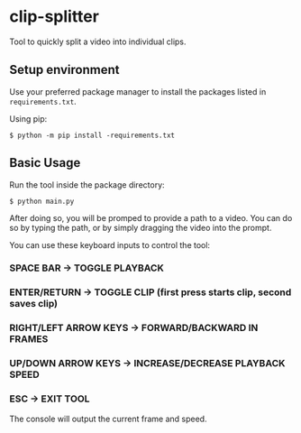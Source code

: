 # clip-splitter
 
Tool to quickly split a video into individual clips.

## Setup environment

Use your preferred package manager to install the packages listed in `requirements.txt`.

Using pip:

    $ python -m pip install -requirements.txt

## Basic Usage

Run the tool inside the package directory:

    $ python main.py

After doing so, you will be promped to provide a path to a video. You can do so by typing the path, or by simply dragging the video into the prompt.

You can use these keyboard inputs to control the tool:

### SPACE BAR -> TOGGLE PLAYBACK

### ENTER/RETURN -> TOGGLE CLIP (first press starts clip, second saves clip)

### RIGHT/LEFT ARROW KEYS -> FORWARD/BACKWARD IN FRAMES

### UP/DOWN ARROW KEYS -> INCREASE/DECREASE PLAYBACK SPEED

### ESC -> EXIT TOOL

The console will output the current frame and speed.
